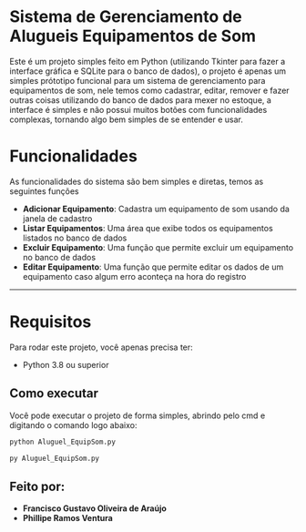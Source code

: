 
# Sistema de Gerenciamento de Alugueis Equipamentos de Som

Este é um projeto simples feito em Python (utilizando Tkinter para fazer a interface gráfica e SQLite para o banco de dados), o projeto é apenas um simples prótotipo funcional para um sistema de gerenciamento para equipamentos de som, nele temos como cadastrar, editar, remover e fazer outras coisas utilizando do banco de dados para mexer no estoque, a interface é simples e não possui muitos botões com funcionalidades complexas, tornando algo bem simples de se entender e usar.


# Funcionalidades

As funcionalidades do sistema são bem simples e diretas, temos as seguintes funções

- **Adicionar Equipamento**: Cadastra um equipamento de som usando da janela de cadastro
- **Listar Equipamentos**: Uma área que exibe todos os equipamentos listados no banco de dados
- **Excluir Equipamento**: Uma função que permite excluir um equipamento no banco de dados
- **Editar Equipamento**: Uma função que permite editar os dados de um equipamento caso algum erro aconteça na hora do registro

---

# Requisitos

Para rodar este projeto, você apenas precisa ter:

- Python 3.8 ou superior  


##  Como executar

Você pode executar o projeto de forma simples, abrindo pelo cmd e digitando o comando logo abaixo:

   ```bash
   python Aluguel_EquipSom.py
   ```

   ```cmd
   py Aluguel_EquipSom.py
   ```
##  Feito por:
- **Francisco Gustavo Oliveira de Araújo**
- **Phillipe Ramos Ventura**
